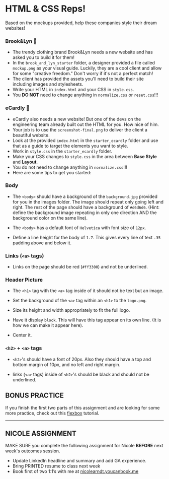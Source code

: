 # HTML & CSS Reps!

Based on the mockups provided, help these companies style their dream websites!

### Brook&Lyn :dancers:

* The trendy clothing brand Brook&Lyn needs a new website and has asked you to build it for them!
* In the `brook_and_lyn_starter` folder, a designer provided a file called `mockup.png` as your visual guide. Luckily, they are a cool client and allow for some "creative freedom." Don't worry if it's not a perfect match!
* The client has provided the assets you'll need to build their site including images and stylesheets.
* Write your HTML in `index.html` and your CSS in `style.css`.
* You **DO NOT** need to change anything in `normalize.css` or `reset.css`!!!

### eCardly :love_letter:

* eCardly also needs a new website! But one of the devs on the engineering team already built out the HTML for you. How nice of him.
* Your job is to use the `screenshot-final.png` to deliver the client a beautiful website.
* Look at the provided `index.html` in the `starter_ecardly` folder and use that as a guide to target the elements you want to style.
* Work in `style.css` in the `starter_ecardly` folder.
* Make your CSS changes to `style.css` in the area between **Base Style** and **Layout**.
* You do not need to change anything in `normalize.css`!!!
* Here are some tips to get you started:

### Body

* The `<body>` should have a background of the `background.jpg` provided for you in the images folder. The image should repeat only going left and right. The rest of the page should have a background of `#d6d6d6`. (Hint: define the background image repeating in only one direction AND the background color on the same line).

* The `<body>` has a default font of `Helvetica` with font size of `12px`.

* Define a line height for the body of `1.7`. This gives every line of text `.35` padding above and below it.

### Links (`<a>` tags)

* Links on the page should be red (`#ff3300`) and not be underlined.

### Header Picture

* The `<h1>` tag with the `<a>` tag inside of it should not be text but an image.

* Set the background of the `<a>` tag within an `<h1>` to the `logo.png`.

* Size its height and width appropriately to fit the full logo.

* Have it display `block`. This will have this tag appear on its own line. (It is how we can make it appear here).

* Center it.

### `<h2>` + `<a>` tags

* `<h2>`'s should have a font of 20px.  Also they should have a top and bottom margin of 10px, and no left and right margin.

* links (`<a>` tags) inside of `<h2>`'s should be black and should not be underlined.


## BONUS PRACTICE

If you finish the first two parts of this assignment and are looking for some more practice, check out this [flexbox](http://flexboxfroggy.com/) tutorial.

---

## NICOLE ASSIGNMENT

MAKE SURE you complete the following assignment for Nicole **BEFORE** next week's outcomes session.

  * Update LinkedIn  headline and summary and add GA experience.
  * Bring PRINTED resume to class next week
  * Book first of two 1:1’s with me at [nicolearndt.youcanbook.me](nicolearndt.youcanbook.me)
